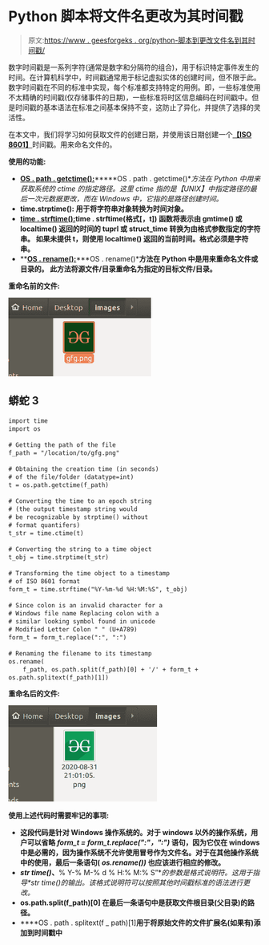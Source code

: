 # Python 脚本将文件名更改为其时间戳

> 原文:[https://www . geesforgeks . org/python-脚本到更改文件名到其时间戳/](https://www.geeksforgeeks.org/python-script-to-change-name-of-a-file-to-its-timestamp/)

数字时间戳是一系列字符(通常是数字和分隔符的组合)，用于标识特定事件发生的时间。在计算机科学中，时间戳通常用于标记虚拟实体的创建时间，但不限于此。数字时间戳在不同的标准中实现，每个标准都支持特定的用例。即，一些标准使用不太精确的时间戳(仅存储事件的日期)，一些标准将时区信息编码在时间戳中。但是时间戳的基本语法在标准之间基本保持不变，这防止了异化，并提供了选择的灵活性。

在本文中，我们将学习如何获取文件的创建日期，并使用该日期创建一个[**【ISO 8601】**](https://en.wikipedia.org/wiki/ISO_8601)时间戳。用来命名文件的。

**使用的功能:**

*   [**OS . path . getctime():**](https://www.geeksforgeeks.org/python-os-path-getctime-method/)*****OS . path . getctime()***方法在 Python 中用来获取系统的 *ctime* 的指定路径。这里 *ctime* 指的是*【UNIX】*中指定路径的最后一次元数据更改，而在 *Windows* 中，它指的是路径创建时间。**
*   ****time.strptime():** 用于将字符串对象转换为时间对象。**
*   **[**time . strftime():**](https://www.geeksforgeeks.org/time-strftime-function-in-python/)**time . strftime(格式[，t])** 函数将表示由 gmtime() 或 localtime() 返回的时间的 tuprl 或 struct_time 转换为由格式参数指定的字符串。
    如果未提供 t，则使用 localtime() 返回的当前时间。格式必须是字符串。**
*   **[**OS . rename():**](https://www.geeksforgeeks.org/python-os-rename-method/)***OS . rename()***方法在 Python 中是用来重命名文件或目录的。
    此方法将源文件/目录重命名为指定的目标文件/目录。**

****重命名前的文件:****

**![](img/158dca23d92e785a59b885fa58afadc6.png)**

## **蟒蛇 3**

```
import time
import os

# Getting the path of the file
f_path = "/location/to/gfg.png"

# Obtaining the creation time (in seconds)
# of the file/folder (datatype=int)
t = os.path.getctime(f_path)

# Converting the time to an epoch string
# (the output timestamp string would
# be recognizable by strptime() without
# format quantifers)
t_str = time.ctime(t)

# Converting the string to a time object
t_obj = time.strptime(t_str)

# Transforming the time object to a timestamp
# of ISO 8601 format
form_t = time.strftime("%Y-%m-%d %H:%M:%S", t_obj)

# Since colon is an invalid character for a
# Windows file name Replacing colon with a
# similar looking symbol found in unicode
# Modified Letter Colon " " (U+A789)
form_t = form_t.replace(":", "꞉")

# Renaming the filename to its timestamp
os.rename(
    f_path, os.path.split(f_path)[0] + '/' + form_t + os.path.splitext(f_path)[1])
```

****重命名后的文件:****

**![](img/2ff8814a9823a8eb37dec18fdb0b4d8d.png)**

****使用上述代码时需要牢记的事项:****

*   **这段代码是针对 Windows 操作系统的。对于 windows 以外的操作系统，用户可以省略 ***form_t = form_t.replace(":"，"꞉")*** 语句，因为它仅在 windows 中是必需的，因为操作系统不允许使用冒号作为文件名。对于在其他操作系统中的使用，最后一条语句( *os.rename())* 也应该进行相应的修改。**
*   ***str time()*、**% Y-% M-% d % H:% M:% S”**的参数是格式说明符。这用于指导*str time()的输出。*该格式说明符可以按照其他时间戳标准的语法进行更改。**
*   ****os.path.split(f_path)[0]** 在最后一条语句中是获取文件根目录(父目录)的路径。**
*   ****OS . path . splitext(f _ path)[1]**用于将原始文件的文件扩展名(如果有)添加到时间戳中**